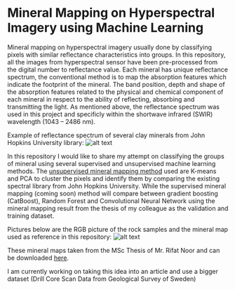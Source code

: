 # Mineral Mapping on Hyperspectral Imagery using Machine Learning

Mineral mapping on hyperspectral imagery usually done by classifying pixels with similar reflectance characteristics into groups. In this repository, all the images from hyperspectral sensor have been pre-processed from the digital number to reflectance value.
Each mineral has unique reflectance spectrum, the conventional method is to map the absorption features which indicate the footprint of the mineral. The band position, depth and shape of the absorption features related to the physical and chemical component of each mineral in respect to the ability of reflecting, absorbing and transmitting the light.
As mentioned above, the reflectance spectrum was used in this project and specificly within the shortwave infrared (SWIR) wavelength (1043 – 2486 nm).

Example of reflectance spectrum of several clay minerals from John Hopkins University library:
![alt text](https://github.com/panjoel4/MineralMapping/blob/main/Data/spectrum.png?raw=true)

In this repository I would like to share my attempt on classifying the groups of mineral using several supervised and unsupervised machine learning methods.
The [unsupervised mineral mapping method](https://github.com/panjoel4/ML-MineralMapping-Hyperspectral/blob/main/ipynb/Unsupervised%20Mapping.ipynb) used are K-means and PCA to cluster the pixels and identify them by comparing the existing spectral library from John Hopkins University. While the supervised mineral mapping (coming soon) method will compare between gradient boosting (CatBoost), Random Forest and Convolutional Neural Network using the mineral mapping result from the thesis of my colleague as the validation and training dataset.

Pictures below are the RGB picture of the rock samples and the mineral map used as reference in this repository:
![alt text](https://github.com/panjoel4/MineralMapping/blob/main/Data/Sample%20Files.png?raw=true)

These mineral maps taken from the MSc Thesis of Mr. Rifat Noor and can be downloaded [here](http://essay.utwente.nl/83451/).


I am currently working on taking this idea into an article and use a bigger dataset (Drill Core Scan Data from Geological Survey of Sweden)

